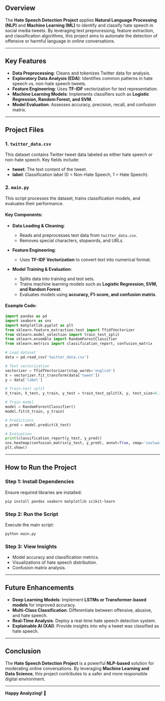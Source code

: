 ## Overview

The **Hate Speech Detection Project** applies **Natural Language Processing (NLP)** and **Machine Learning (ML)** to identify and classify hate speech in social media tweets. By leveraging text preprocessing, feature extraction, and classification algorithms, this project aims to automate the detection of offensive or harmful language in online conversations.

---

## Key Features

- **Data Preprocessing**: Cleans and tokenizes Twitter data for analysis.
- **Exploratory Data Analysis (EDA)**: Identifies common patterns in hate speech vs. non-hate speech tweets.
- **Feature Engineering**: Uses **TF-IDF** vectorization for text representation.
- **Machine Learning Models**: Implements classifiers such as **Logistic Regression, Random Forest, and SVM**.
- **Model Evaluation**: Assesses accuracy, precision, recall, and confusion matrix.

---

## Project Files

### 1. `twitter_data.csv`
This dataset contains Twitter tweet data labeled as either hate speech or non-hate speech. Key fields include:
- **tweet**: The text content of the tweet.
- **label**: Classification label (0 = Non-Hate Speech, 1 = Hate Speech).

### 2. `main.py`
This script processes the dataset, trains classification models, and evaluates their performance.

#### Key Components:

- **Data Loading & Cleaning**:
  - Reads and preprocesses text data from `twitter_data.csv`.
  - Removes special characters, stopwords, and URLs.

- **Feature Engineering**:
  - Uses **TF-IDF Vectorization** to convert text into numerical format.

- **Model Training & Evaluation**:
  - Splits data into training and test sets.
  - Trains machine learning models such as **Logistic Regression, SVM, and Random Forest**.
  - Evaluates models using **accuracy, F1-score, and confusion matrix**.

#### Example Code:
```python
import pandas as pd
import seaborn as sns
import matplotlib.pyplot as plt
from sklearn.feature_extraction.text import TfidfVectorizer
from sklearn.model_selection import train_test_split
from sklearn.ensemble import RandomForestClassifier
from sklearn.metrics import classification_report, confusion_matrix

# Load dataset
data = pd.read_csv('twitter_data.csv')

# Text vectorization
vectorizer = TfidfVectorizer(stop_words='english')
X = vectorizer.fit_transform(data['tweet'])
y = data['label']

# Train-test split
X_train, X_test, y_train, y_test = train_test_split(X, y, test_size=0.3, random_state=42)

# Train model
model = RandomForestClassifier()
model.fit(X_train, y_train)

# Predictions
y_pred = model.predict(X_test)

# Evaluation
print(classification_report(y_test, y_pred))
sns.heatmap(confusion_matrix(y_test, y_pred), annot=True, cmap='coolwarm')
plt.show()
```

---

## How to Run the Project

### Step 1: Install Dependencies
Ensure required libraries are installed:
```bash
pip install pandas seaborn matplotlib scikit-learn
```

### Step 2: Run the Script
Execute the main script:
```bash
python main.py
```

### Step 3: View Insights
- Model accuracy and classification metrics.
- Visualizations of hate speech distribution.
- Confusion matrix analysis.

---

## Future Enhancements

- **Deep Learning Models**: Implement **LSTMs or Transformer-based models** for improved accuracy.
- **Multi-Class Classification**: Differentiate between offensive, abusive, and hate speech.
- **Real-Time Analysis**: Deploy a real-time hate speech detection system.
- **Explainable AI (XAI)**: Provide insights into why a tweet was classified as hate speech.

---

## Conclusion

The **Hate Speech Detection Project** is a powerful **NLP-based** solution for moderating online conversations. By leveraging **Machine Learning and Data Science**, this project contributes to a safer and more responsible digital environment.

---

**Happy Analyzing! 🚀**

